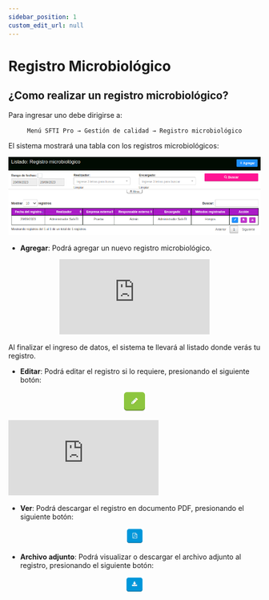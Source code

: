 ```yaml
---
sidebar_position: 1
custom_edit_url: null
---
```

# Registro Microbiológico
## ¿Como realizar un registro microbiológico?

Para ingresar uno debe dirigirse a:

<div align="center">

```bash
Menú SFTI Pro → Gestión de calidad → Registro microbiológico
```
</div>

El sistema mostrará una tabla con los registros microbiológicos: 

<div align="center">

![listado](/img/img_manual/img_salud_ocupacional/2023-09-20_15-23.png)

</div>

* **Agregar**: Podrá agregar un nuevo registro microbiológico.

<div align="center">

<iframe src="https://www.youtube.com/embed/f8ecpQr6pMc/?rel=0" title="YouTube video player" frameborder="0" allow="accelerometer; autoplay; clipboard-write; encrypted-media; gyroscope; picture-in-picture; web-share" allowfullscreen></iframe>

</div>

Al finalizar el ingreso de datos, el sistema te llevará al listado donde verás tu registro.

* **Editar**: Podrá editar el registro si lo requiere, presionando el siguiente botón:

<div align="center">

![icono editar](/img/img_manual/img_gestion_calidad/2023-09-20_16-55.png)

</div>

<div class="video-responsive">

<iframe src="https://www.youtube.com/embed/XtW6aWZN7uU/?rel=0" title="YouTube video player" frameborder="0" allow="accelerometer; autoplay; clipboard-write; encrypted-media; gyroscope; picture-in-picture; web-share" allowfullscreen></iframe>


</div>

* **Ver**: Podrá descargar el registro en documento PDF, presionando el siguiente botón:

<div align="center">

![icono ver](/img/img_manual/img_gestion_calidad/2023-09-20_17-11.png)

</div>


* **Archivo adjunto**: Podrá visualizar o descargar el archivo adjunto al registro, presionando el siguiente botón:

<div align="center">

![icono adjunto](/img/img_manual/img_gestion_calidad/2023-09-20_17-14.png)

</div>
